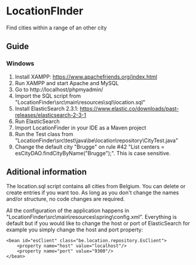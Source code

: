 # LocationFInder
Find cities within a range of an other city
## Guide
### Windows
1. Install XAMPP: https://www.apachefriends.org/index.html
2. Run XAMPP and start Apache and MySQL
3. Go to http://localhost/phpmyadmin/
4. Import the SQL script from "LocationFinder\src\main\resources\sql\location.sql"
5. Install ElasticSearch 2.3.1: https://www.elastic.co/downloads/past-releases/elasticsearch-2-3-1
6. Run ElasticSearch
7. Import LocationFinder in your IDE as a Maven project
8. Run the Test class from "LocationFinder\src\test\java\be\location\repository\CityTest.java"
9. Change the default city "Brugge" on rule #42 "List<City> centers = esCityDAO.findCityByName("Brugge");". This is case sensitive.

## Aditional information
The location.sql script contains all cities from Belgium. You can delete or create entries if you want too. As long as you don't change the names and/or structure, no code changes are required.

All the configuration of the application happens in "LocationFinder\src\main\resources\spring\config.xml". Everything is default but if you would like to change the host or port of ElasticSearch for example you simply change the host and port property:

    <bean id="esClient" class="be.location.repository.EsClient">
        <property name="host" value="localhost"/>
        <property name="port" value="9300"/>
    </bean>
